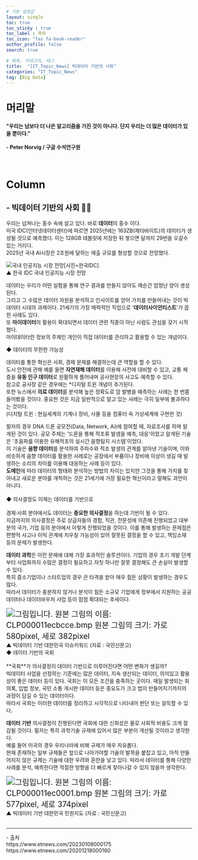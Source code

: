 ```yaml
---
# 기본 설정값
layout: single
toc: true
toc_sticky : true
toc_label : 목차
toc_icon: "fas fa-book-reader"
author_profile: false
search: true

# 제목, 카테고리, 태그
title:  "[IT_Topic_News] 빅데이터 기반의 사회"
categories: "IT_Topic_News"
tag: [Big Data]
---
```


# 머리말
<div class="notice--success">
<h4>"우리는 남보다 더 나은 알고리즘을 가진 것이 아니다. 단지 우리는 더 많은 데이터가 있을 뿐이다."<br/><br/>- Peter Norvig / 구글 수석연구원</h4></div>
<br/>

# Column
## - 빅데이터 기반의 사회 👨‍⚖️

우리는 넘쳐나는 홍수 속에 살고 있다. 바로 **데이터**의 홍수 이다.<BR/>
미국 IDC(인터넷데이터센터)에 따르면 2025년에는 163ZB(제타바이트)의 데이터가 생성될 것으로 예측했다. 이는 128GB 태블릿에 저장한 뒤 쌓으면 달까지 29번을 오갈수 있는 거리다.<br/>
2025년 국내 AI시장은 2조원에 달하는 매출 규모를 형성할 것으로 전망했다.
<BR/>

![국내 인공지능 시장 전망[사진=한국IDC]](https://image.ajunews.com/content/image/2022/03/23/20220323160026236992.jpg)
<br/>▲ 한국 IDC 국내 인공지능 시장 전망
<br/>

데이터는 우리가 어떤 실험을 통해 연구 결과를 만들지 않아도 매순간 엄청난 양이 생성된다.<br/> 그리고 그 수많은 데이터 자원을 분석하고 인사이트를 얻어 가치를 만들어내는 것이 빅데이터 시대의 과제이다. 21세기의 가장 매력적인 직업으로 '**데이터사이언티스트**'가 꼽힌 사례도 있다. <br/>또 **마이데이터**의 활용이 확대되면서 데이터 관련 직종이 아닌 사람도 관심을 갖기 시작했다. <br/>마이데이터란 정보의 주체인 개인이 직접 데이터를 관리하고 활용할 수 있는 개념이다.
<BR/>

◆ 데이터의 무한한 가능성
<br/>

데이터를 통한 혁신은 사회, 경제 문제를 해결하는데 큰 역할을 할 수 있다.<br/>
도시 안전에 관해 예를 들면 **자연재해 데이터**를 이용해 사전에 대비할 수 있고, 교통 체증을 **유동 인구 데이터**로 원활하게 풀어내며 공사현장의 사고도 예측할 수 있다.<br/> 참고로 공사장 같은 경우에는 *디지털 트윈 개념이 추가된다. 
<br/>또한 뉴스에서 **의료 데이터**를 분석해 높은 정확도로 암 발병을 예측하는 사례는 한 번쯤 들어봤을 것이다.
중요한 것은 지금 일반적으로 알고 있는 사례는 극히 일부에 불과하다는 것이다.
<br/>(디지털 트윈 : 현실세계의 기계나 장비, 사물 등을 컴퓨터 속 가상세계에 구현한 것)


필자의 경우 DNA 드론 공모전(Data, Network, Ai)에 참여할 때, 자료조사를 하며 알게된 것이 있다. 공모 주제는 '드론을 통해 적조류 발생을 예측, 대응'이었고 알게된 기술은 '초음파를 이용한 유해적조의 실시간 음향탐지 시스템'이었다.<br/>
이 기술은 **음향 데이터**를 분석하여 주파수와 적조 발생의 관계를 알아낸 기술이며, 이와 비슷하게 음향 데이터를 활용한 사례로는 공장에서 부품이나 장비에 이상이 생길 때 발생하는 소리의 차이를 이용해 대응하는 사례 등이 있다.<br/>
**도메인**에 따라 데이터의 형태와 분석하는 방법의 차이는 있지만 그것을 통해 가치를 찾아내고 새로운 분야를 개척하는 것은 21세기에 가장 필요한 혁신이라고 말해도 과언이 아니다.
<br/><br/>
◆ 의사결정도 이제는 데이터를 기반으로
<br/><br/>
경제·사회 분야에서도 데이터는 **중요한 의사결정**을 하는데 기반이 될 수 있다. <br/>
지금까지의 의사결정은 주로 상급자들의 경험, 직관, 전문성에 의존해 진행되었고 대부분의 국가, 기업 등의 분야에서 이렇게 진행되었을 것이다. 
이를 통해 발생하는 문제점은 편향적 사고나 이익 관계에 치우칠 가능성이 있어 잘못된 결정을 할 수 있고, 책임소재 등의 문제가 발생한다.

**데이터 과학**은 이런 문제에 대해 가장 효과적인 솔루션이다. 
기업의 경우 초기 개발 단계부터 사업화까지 수많은 결정이 필요하고 자칫 하나만 잘못 결정해도 큰 손실이 발생할 수 있다.<br/>
특히 중소기업이나 스타트업의 경우 큰 타격을 받아 매우 힘든 상황이 발생하는 경우도 많다.
<br/>따라서 데이터가 충분하지 않거나 분석이 힘든 소규모 기업에게 정부에서 지원하는 공공데이터나 데이터바우처 사업 등이 점점 확대되는 추세이다.
<br/>

<img src="https://www.korea.kr/docViewer/result/2022.05/12/615aca4e589e4db4d8b8f95db3dccd42/615aca4e589e4db4d8b8f95db3dccd42.files/BIN0008.bmp.png" alt="그림입니다. 원본 그림의 이름: CLP000011ecbcce.bmp 원본 그림의 크기: 가로 580pixel, 세로 382pixel" style="zoom:150%;" />
<br/>▲ 빅데이터 기반 대한민국 이슈키워드 (자료 : 국민신문고)

<br/>
◆ 데이터 기반의 국회
<br/><br/>
**국회**가 의사결정이 데이터 기반으로 이루어진다면 어떤 변화가 생길까?<br/>
빅데이터 사업을 선정하는 기준에는 많은 데이터, 지속 생산되는 데이터, 의미있고 활용성이 좋은 데이터 등이 있다. 국회는 이 모든 조건을 충족하는 곳이다.
매일 발생되는 회의록, 입법 정보, 국민 소통 게시판 데이터 등은 중요도가 크고 법이 만들어지기까지의 과정이 담길 수 있는 데이터이다.<br/>
따라서 국회는 이러한 데이터를 정리하고 시각적으로 나타내어 판단 또는 설득할 수 있다.

**데이터 기반** 의사결정이 진행된다면 국회에 대한 신회성은 물로 사회적 비용도 크게 절감될 것이다. 필자는 특히 과학기술 규제에 있어서 많은 부분이 개선될 것이라고 생각한다.
<br/>예를 들어 미국의 경우 우리나라에 비해 규제가 매우 자유롭다.<br/> 현재 존재하는 일부 규제들은 앞으로 나아가야할 기술의 발목을 붙잡고 있고, 아직 만들어지지 않은 규제는 기술에 대한 우려와 혼란을 낳고 있다. 따라서 데이터를 통해 다양한 사례를 분석, 예측한다면 적절한 방향을 더 빠르게 찾아나갈 수 있지 않을까 생각한다.<br/>

<img src="https://www.korea.kr/docViewer/result/2022.05/12/615aca4e589e4db4d8b8f95db3dccd42/615aca4e589e4db4d8b8f95db3dccd42.files/BIN0009.bmp.png" alt="그림입니다. 원본 그림의 이름: CLP000011ec0001.bmp 원본 그림의 크기: 가로 577pixel, 세로 374pixel" style="zoom:150%;" />
<br/>▲ 빅데이터 기반 대한민국 민원지도 (자료 : 국민신문고)
<br/><br/>
<hr/>
- 출처<br/>
https://www.etnews.com/20230109000175<br/>
https://www.etnews.com/20201218000160
